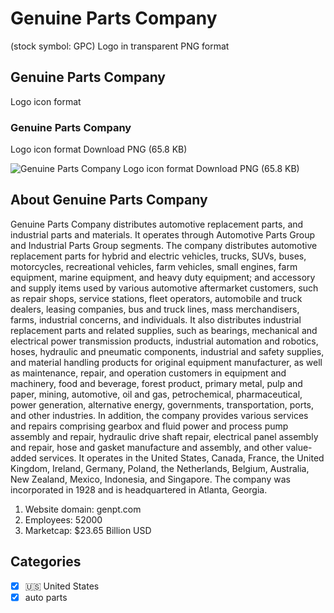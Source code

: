 # Genuine Parts Company
 (stock symbol: GPC) Logo in transparent PNG format

## Genuine Parts Company
 Logo icon format

### Genuine Parts Company
 Logo icon format Download PNG (65.8 KB)

![Genuine Parts Company
 Logo icon format Download PNG (65.8 KB)](/img/orig/GPC-3cbd5bde.png)

## About Genuine Parts Company


Genuine Parts Company distributes automotive replacement parts, and industrial parts and materials. It operates through Automotive Parts Group and Industrial Parts Group segments. The company distributes automotive replacement parts for hybrid and electric vehicles, trucks, SUVs, buses, motorcycles, recreational vehicles, farm vehicles, small engines, farm equipment, marine equipment, and heavy duty equipment; and accessory and supply items used by various automotive aftermarket customers, such as repair shops, service stations, fleet operators, automobile and truck dealers, leasing companies, bus and truck lines, mass merchandisers, farms, industrial concerns, and individuals. It also distributes industrial replacement parts and related supplies, such as bearings, mechanical and electrical power transmission products, industrial automation and robotics, hoses, hydraulic and pneumatic components, industrial and safety supplies, and material handling products for original equipment manufacturer, as well as maintenance, repair, and operation customers in equipment and machinery, food and beverage, forest product, primary metal, pulp and paper, mining, automotive, oil and gas, petrochemical, pharmaceutical, power generation, alternative energy, governments, transportation, ports, and other industries. In addition, the company provides various services and repairs comprising gearbox and fluid power and process pump assembly and repair, hydraulic drive shaft repair, electrical panel assembly and repair, hose and gasket manufacture and assembly, and other value-added services. It operates in the United States, Canada, France, the United Kingdom, Ireland, Germany, Poland, the Netherlands, Belgium, Australia, New Zealand, Mexico, Indonesia, and Singapore. The company was incorporated in 1928 and is headquartered in Atlanta, Georgia.

1. Website domain: genpt.com
2. Employees: 52000
3. Marketcap: $23.65 Billion USD


## Categories
- [x] 🇺🇸 United States
- [x] auto parts
